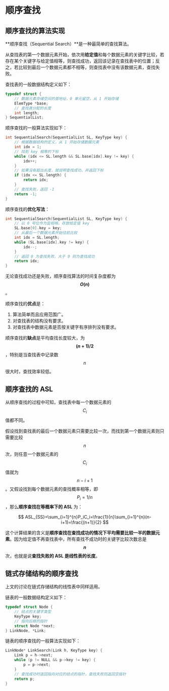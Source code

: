 # 顺序查找

## 顺序查找的算法实现

**顺序查找（Sequential Search）**是一种最简单的查找算法。

从查找表的第一个数据元素开始，依次用**给定值**和每个数据元素的关键字比较，若存在某个关键字与给定值相等，则查找成功，返回该记录在查找表中的位置；反之，若比较到最后一个数据元素都不相等，则查找表中没有该数据元素，查找失败。

查找表的一般数据结构定义如下：

```c
typedef struct {
    // 数据元素存储空间的首地址，0 单元留空，从 1 开始存储
    ElemType *base;
    // 查找表分配的长度
    int length;
} SequentialList;
```

顺序查找的一般算法实现如下：

```c
int SequentialSearch(SequentialList SL, KeyType key) {
    // 根据数据结构的定义，从 1 开始存储数据元素
    int idx = 1;
    // 找到 key 相等的下标
    while (idx <= SL.length && SL.base[idx].key != key) {
        idx++;
    }
    // 如果没有超出长度，就说明查找成功，并返回下标
    if (idx <= SL.length) {
        return idx;
    }
    // 查找失败，返回 -1
    return -1;
}
```

顺序查找的**优化写法**：

```c
int SequentialSearch(SequentialList SL, KeyType key) {
    // 以 0 号位作为监视哨，存放给定值 key
    SL.base[0].key = key;
    // 从最后一个数据元素开始往前比较
    int idx = SL.length;
    while (SL.base[idx].key != key) {
        idx--;
    }
    // 返回 0 为查找失败，大于 0 则为查找成功
    return idx;
}
```

无论查找成功还是失败，顺序查找算法的时间复杂度都为 **$$O(n)$$**。

顺序查找的**优点**是：

1. 算法简单而且应用范围广。
2. 对查找表的结构没有要求。
3. 对查找表中数据元素是否按关键字有序排列没有要求。

顺序查找的**缺点**是平均查找长度较大，为 **$$(n+1)/2$$**，特别是当查找表中记录数 $$n$$ 很大时，查找效率较低。

## 顺序查找的 ASL

从顺序查找的过程中可知，查找表中每一个数据元素的 $$C_i$$ 值都不同。

假设找到查找表的最后一个数据元素只需要比较一次，而找到第一个数据元素则只需要比较 $$n$$ 次，则任意一个数据元素的 $$C_i$$ 值就为 $$n-i+1$$。又假设找到每个数据元素的查找概率相等，即 $$P_i=1/n$$，那么**顺序查找在等概率下的 ASL** 为：

$$
ASL_{SS}=\sum_{i=1}^{n}P_iC_i=\frac{1}{n}\sum_{i=1}^{n}(n-i+1)=\frac{(n+1)}{2}
$$

这个计算结果的含义是**顺序查找在查找成功的情况下平均需要比较一半的数据元素**。因为给定值不再查找表中，所有查找不成功时的关键字比较次数总是 **$$n$$** 次，也就是说**查找失败的 ASL 是线性表的长度**。

## 链式存储结构的顺序查找

上文的讨论在链式存储结构的线性表中同样适用。

链表的一般数据结构定义如下：

```c
typedef struct Node {
    // 结点的关键字类型
    KeyType key;
    // 指向后继的指针
    struct Node *next;
} LinkNode, *Link;
```

链表的顺序查找的一般算法实现如下：

```c
LinkNode* LinkSearch(Link h, KeyType key) {
    Link p = h->next;
    while (p != NULL && p->key != key) {
        p = p->next;
    }
    // 查找成功时返回指向对应的结点的指针，查找失败则返回空指针
    return p;
}
```
